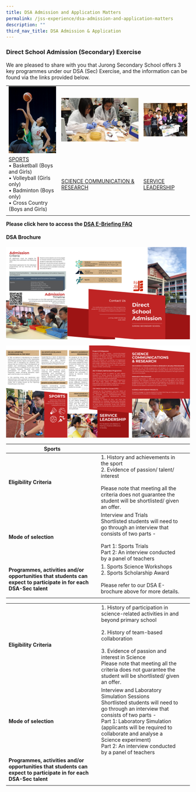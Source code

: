 ```yaml
---
title: DSA Admission and Application Matters
permalink: /jss-experience/dsa-admission-and-application-matters
description: ""
third_nav_title: DSA Admission & Application
---
```

### Direct School Admission (Secondary) Exercise

We are pleased to share with you that Jurong Secondary School offers 3 key programmes under our DSA (Sec) Exercise, and the information can be found via the links provided below.

|  |  | |
| -------- | -------- | -------- |
| ![](/images/sports.jpg) | ![](/images/science%20communication%20n%20research.jpg) | ![](/images/proj%20compassion.jpg) |
| [SPORTS](https://jurongsec.moe.edu.sg/jss-experience/dsa-admission-and-application-matters/direct-school-admission-sports) <br> • Basketball (Boys and Girls) <br> • Volleyball (Girls only) <Br> • Badminton (Boys only) <br> • Cross Country (Boys and Girls) | [SCIENCE COMMUNICATION & RESEARCH](https://jurongsec.moe.edu.sg/jss-experience/dsa-admission-and-application-matters/direct-school-admission-science-communications-n-research) | [SERVICE LEADERSHIP](https://jurongsec.moe.edu.sg/jss-experience/dsa-admission-and-application-matters/direct-school-admission-service-leadership) | 
| | | 

**Please click here to access the [DSA E-Briefing FAQ](https://jurongsec-moe-edu-sg-admin.cwp.sg/jss-experience/dsa-admission-and-application-matters/dsa-faq)**

#### DSA Brochure
![](/images/DSA%20Brochure%202022%20External.png)

![](/images/DSA%20Brochure%202022%20Internal.png)

| Sports |  |  |
|---|---|---|
| **Eligibility Criteria** | 1. History and achievements in the sport<br>2. Evidence of passion/ talent/ interest<br><br>Please note that meeting all the criteria does not guarantee the student will be shortlisted/ given an offer. |  |
| **Mode of selection** | Interview and Trials<br>Shortlisted students will need to go through an interview that consists of two parts -<br><br>Part 1: Sports Trials<br>Part 2: An interview conducted by a panel of teachers |  |
| **Programmes, activities and/or opportunities that students can expect to participate in for each DSA-Sec talent** | 1. Sports Science Workshops<br>2. Sports Scholarship Award<br><br>Please refer to our DSA E-brochure above for more details. |  |
| | | |

|  |  |  |
|---|---|---|
| **Eligibility Criteria** | 1.       History of participation in science-related activities in and beyond primary school<br><br>2.       History of team-based collaboration<br><br>3.       Evidence of passion and interest in Science<br>Please note that meeting all the criteria does not guarantee the student will be shortlisted/ given an offer. |  |
| **Mode of selection** | Interview and Laboratory Simulation Sessions<br>Shortlisted students will need to go through an interview that consists of two parts -<br>Part 1: Laboratory Simulation (applicants will be required to collaborate and analyse a Science experiment)<br>Part 2: An interview conducted by a panel of teachers |  |
| **Programmes, activities and/or opportunities that students can expect to participate in for each DSA-Sec talent** |  |  |
| | | |
